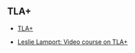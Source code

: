 ## TLA+

- [TLA+](https://en.wikipedia.org/wiki/TLA%2B)

- [Leslie Lamport: Video course on TLA+](http://lamport.azurewebsites.net/video/intro.html)



